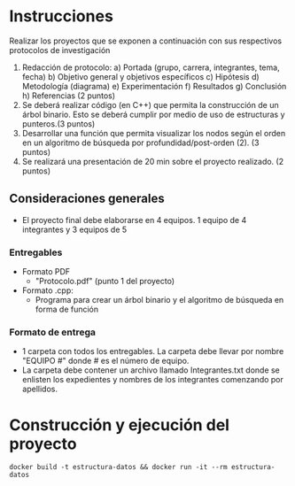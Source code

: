 # Instrucciones
Realizar los proyectos que se exponen a continuación con sus respectivos protocolos de investigación

1. Redacción de protocolo:
    a) Portada (grupo, carrera, integrantes, tema, fecha)
    b) Objetivo general y objetivos específicos
    c) Hipótesis
    d) Metodología (diagrama)
    e) Experimentación
    f) Resultados
    g) Conclusión
    h) Referencias
    (2 puntos)
2. Se deberá realizar código (en C++) que permita la construcción de un árbol binario. Esto se deberá cumplir por medio de uso de estructuras y punteros.(3 puntos)
3. Desarrollar una función que permita visualizar los nodos según el orden en un algoritmo de búsqueda por profundidad/post-orden (2). (3 puntos)
4. Se realizará una presentación de 20 min sobre el proyecto realizado. (2 puntos)
## Consideraciones generales
- El proyecto final debe elaborarse en 4 equipos. 1 equipo de 4 integrantes y 3 equipos de 5
### Entregables
- Formato PDF
    - "Protocolo.pdf" (punto 1 del proyecto)
- Formato .cpp:
    - Programa para crear un árbol binario y el algoritmo de búsqueda en forma de función
### Formato de entrega
- 1 carpeta con todos los entregables. La carpeta debe llevar por nombre "EQUIPO #" donde # es el número de equipo.
- La carpeta debe contener un archivo llamado Integrantes.txt donde se enlisten los expedientes y nombres de los integrantes comenzando por apellidos.
# Construcción y ejecución del proyecto
```
docker build -t estructura-datos && docker run -it --rm estructura-datos
```
